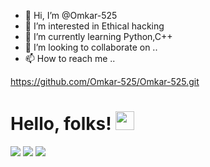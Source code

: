 - 👋 Hi, I’m @Omkar-525
- 👀 I’m interested in Ethical hacking
- 🌱 I’m currently learning Python,C++
- 💞️ I’m looking to collaborate on ..
- 📫 How to reach me ..

<!---
Omkar-525/Omkar-525 is a ✨ special ✨ repository because its `README.md` (this file) appears on your GitHub profile.
You can click the Preview link to take a look at your changes.
--->
https://github.com/Omkar-525/Omkar-525.git
# Hello, folks! <img src="https://raw.githubusercontent.com/MartinHeinz/MartinHeinz/master/wave.gif" width="30px">
<img src="https://img.shields.io/badge/Python-3776AB?style=for-the-badge&logo=python&logoColor=white" />
  <img src="https://img.shields.io/badge/C%2B%2B-00599C?style=for-the-badge&logo=c%2B%2B&logoColor=white" />
<img src="https://img.shields.io/badge/MySQL-00000F?style=for-the-badge&logo=mysql&logoColor=white" />


